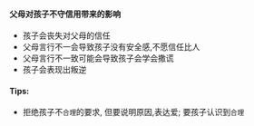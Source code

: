#### 父母对孩子不守信用带来的影响
- 孩子会丧失对父母的信任
- 父母言行不一会导致孩子没有安全感,不愿信任比人
- 父母言行不一致可能会导致孩子会学会撒谎
- 孩子会表现出叛逆


#### Tips:
- 拒绝孩子不`合理`的要求, 但要说明原因,表达爱; 要孩子认识到`合理`